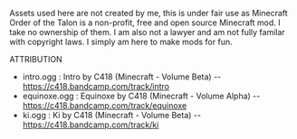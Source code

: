Assets used here are not created by me, this is under fair use as Minecraft Order of the Talon is a non-profit, free and open source Minecraft mod. I take no ownership of them.
I am also not a lawyer and am not fully familar with copyright laws. I simply am here to make mods for fun.

ATTRIBUTION

- intro.ogg : Intro by C418 (Minecraft - Volume Beta) -- https://c418.bandcamp.com/track/intro
- equinoxe.ogg : Equinoxe by C418 (Minecraft - Volume Alpha) -- https://c418.bandcamp.com/track/equinoxe
- ki.ogg : Ki by C418 (Minecraft - Volume Beta) -- https://c418.bandcamp.com/track/ki